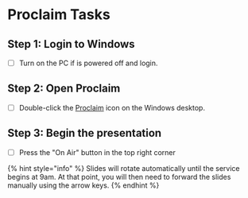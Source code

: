 # Proclaim Tasks

## Step 1: Login to Windows

* [ ] Turn on the PC if is powered off and login.

## Step 2: Open Proclaim

* [ ] Double-click the [Proclaim](../proclaim.md) icon on the Windows desktop.

## Step 3: Begin the presentation

* [ ] Press the "On Air" button in the top right corner

{% hint style="info" %}
Slides will rotate automatically until the service begins at 9am. At that point, you will then need to forward the slides manually using the arrow keys.
{% endhint %}

